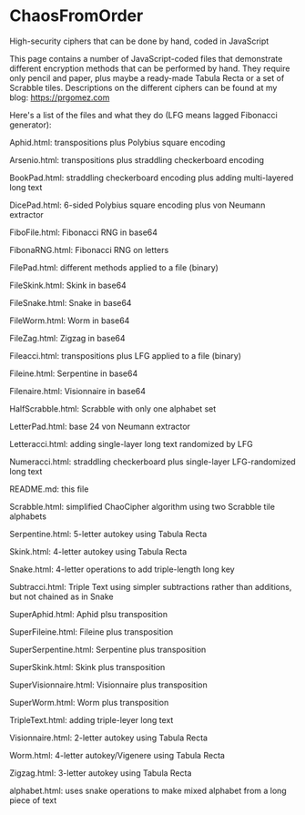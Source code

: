 # ChaosFromOrder
High-security ciphers that can be done by hand, coded in JavaScript

This page contains a number of JavaScript-coded files that demonstrate different encryption methods that can be performed by hand. They require only pencil and paper, plus maybe a ready-made Tabula Recta or a set of Scrabble tiles. Descriptions on the different ciphers can be found at my blog: https://prgomez.com

Here's a list of the files and what they do (LFG means lagged Fibonacci generator):

Aphid.html: transpositions plus Polybius square encoding

Arsenio.html: transpositions plus straddling checkerboard encoding

BookPad.html: straddling checkerboard encoding plus adding multi-layered long text

DicePad.html: 6-sided Polybius square encoding plus von Neumann extractor	

FiboFile.html: Fibonacci RNG in base64

FibonaRNG.html: Fibonacci RNG on letters	

FilePad.html: different methods applied to a file (binary)

FileSkink.html: Skink in base64	

FileSnake.html: Snake in base64

FileWorm.html: Worm in base64

FileZag.html: Zigzag in base64	

Fileacci.html: transpositions plus LFG applied to a file (binary)

Fileine.html: Serpentine in base64	

Filenaire.html: Visionnaire in base64	

HalfScrabble.html: Scrabble with only one alphabet set

LetterPad.html: base 24 von Neumann extractor

Letteracci.html: adding single-layer long text randomized by LFG

Numeracci.html: straddling checkerboard plus single-layer LFG-randomized long text

README.md: this file

Scrabble.html: simplified ChaoCipher algorithm using two Scrabble tile alphabets	

Serpentine.html: 5-letter autokey using Tabula Recta	

Skink.html: 4-letter autokey using Tabula Recta

Snake.html: 4-letter operations to add triple-length long key	

Subtracci.html: Triple Text using simpler subtractions rather than additions, but not chained as in Snake	

SuperAphid.html: Aphid plsu transposition

SuperFileine.html: Fileine plus transposition

SuperSerpentine.html: Serpentine plus transposition	

SuperSkink.html: Skink plus transposition	

SuperVisionnaire.html: Visionnaire plus transposition

SuperWorm.html: Worm plus transposition

TripleText.html: adding triple-leyer long text	

Visionnaire.html: 2-letter autokey using Tabula Recta

Worm.html: 4-letter autokey/Vigenere using Tabula Recta

Zigzag.html: 3-letter autokey using Tabula Recta	

alphabet.html: uses snake operations to make mixed alphabet from a long piece of text
